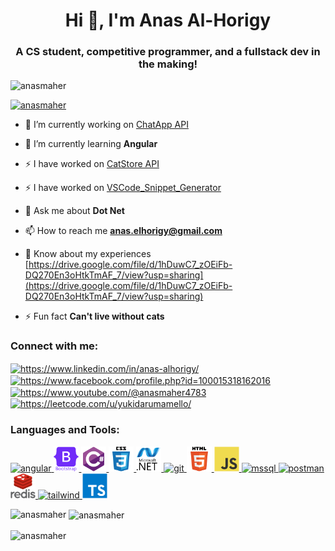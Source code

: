 <h1 align="center">Hi 👋, I'm Anas Al-Horigy</h1>
<h3 align="center">A CS student, competitive programmer, and a fullstack dev in the making!</h3>

<p align="left"> <img src="https://komarev.com/ghpvc/?username=anasmaher&label=Profile%20views&color=0e75b6&style=flat" alt="anasmaher" /> </p>

<p align="left"> <a href="https://github.com/ryo-ma/github-profile-trophy"><img src="https://github-profile-trophy.vercel.app/?username=anasmaher" alt="anasmaher" /></a> </p>

- 🔭 I’m currently working on [ChatApp API](https://github.com/anasmaher/ChatAppAPI)

- 🌱 I’m currently learning **Angular**

- ⚡ I have worked on [CatStore API](https://github.com/anasmaher/CatStoreAPI)

- ⚡ I have worked on [VSCode_Snippet_Generator](https://github.com/anasmaher/VSCode_Snippet_Generator)

- 💬 Ask me about **Dot Net**

- 📫 How to reach me **anas.elhorigy@gmail.com**

- 📄 Know about my experiences [https://drive.google.com/file/d/1hDuwC7_zOEiFb-DQ270En3oHtkTmAF_7/view?usp=sharing](https://drive.google.com/file/d/1hDuwC7_zOEiFb-DQ270En3oHtkTmAF_7/view?usp=sharing)

- ⚡ Fun fact **Can't live without cats**

<h3 align="left">Connect with me:</h3>
<p align="left">
<a href="https://linkedin.com/in/https://www.linkedin.com/in/anas-alhorigy/" target="blank"><img align="center" src="https://raw.githubusercontent.com/rahuldkjain/github-profile-readme-generator/master/src/images/icons/Social/linked-in-alt.svg" alt="https://www.linkedin.com/in/anas-alhorigy/" height="30" width="40" /></a>
<a href="https://fb.com/https://www.facebook.com/profile.php?id=100015318162016" target="blank"><img align="center" src="https://raw.githubusercontent.com/rahuldkjain/github-profile-readme-generator/master/src/images/icons/Social/facebook.svg" alt="https://www.facebook.com/profile.php?id=100015318162016" height="30" width="40" /></a>
<a href="https://www.youtube.com/c/https://www.youtube.com/@anasmaher4783" target="blank"><img align="center" src="https://raw.githubusercontent.com/rahuldkjain/github-profile-readme-generator/master/src/images/icons/Social/youtube.svg" alt="https://www.youtube.com/@anasmaher4783" height="30" width="40" /></a>
<a href="https://www.leetcode.com/https://leetcode.com/u/yukidarumamello/" target="blank"><img align="center" src="https://raw.githubusercontent.com/rahuldkjain/github-profile-readme-generator/master/src/images/icons/Social/leet-code.svg" alt="https://leetcode.com/u/yukidarumamello/" height="30" width="40" /></a>
</p>

<h3 align="left">Languages and Tools:</h3>
<p align="left"> <a href="https://angular.io" target="_blank" rel="noreferrer"> <img src="https://angular.io/assets/images/logos/angular/angular.svg" alt="angular" width="40" height="40"/> </a> <a href="https://getbootstrap.com" target="_blank" rel="noreferrer"> <img src="https://raw.githubusercontent.com/devicons/devicon/master/icons/bootstrap/bootstrap-plain-wordmark.svg" alt="bootstrap" width="40" height="40"/> </a> <a href="https://www.w3schools.com/cs/" target="_blank" rel="noreferrer"> <img src="https://raw.githubusercontent.com/devicons/devicon/master/icons/csharp/csharp-original.svg" alt="csharp" width="40" height="40"/> </a> <a href="https://www.w3schools.com/css/" target="_blank" rel="noreferrer"> <img src="https://raw.githubusercontent.com/devicons/devicon/master/icons/css3/css3-original-wordmark.svg" alt="css3" width="40" height="40"/> </a> <a href="https://dotnet.microsoft.com/" target="_blank" rel="noreferrer"> <img src="https://raw.githubusercontent.com/devicons/devicon/master/icons/dot-net/dot-net-original-wordmark.svg" alt="dotnet" width="40" height="40"/> </a> <a href="https://git-scm.com/" target="_blank" rel="noreferrer"> <img src="https://www.vectorlogo.zone/logos/git-scm/git-scm-icon.svg" alt="git" width="40" height="40"/> </a> <a href="https://www.w3.org/html/" target="_blank" rel="noreferrer"> <img src="https://raw.githubusercontent.com/devicons/devicon/master/icons/html5/html5-original-wordmark.svg" alt="html5" width="40" height="40"/> </a> <a href="https://developer.mozilla.org/en-US/docs/Web/JavaScript" target="_blank" rel="noreferrer"> <img src="https://raw.githubusercontent.com/devicons/devicon/master/icons/javascript/javascript-original.svg" alt="javascript" width="40" height="40"/> </a> <a href="https://www.microsoft.com/en-us/sql-server" target="_blank" rel="noreferrer"> <img src="https://www.svgrepo.com/show/303229/microsoft-sql-server-logo.svg" alt="mssql" width="40" height="40"/> </a> <a href="https://postman.com" target="_blank" rel="noreferrer"> <img src="https://www.vectorlogo.zone/logos/getpostman/getpostman-icon.svg" alt="postman" width="40" height="40"/> </a> <a href="https://redis.io" target="_blank" rel="noreferrer"> <img src="https://raw.githubusercontent.com/devicons/devicon/master/icons/redis/redis-original-wordmark.svg" alt="redis" width="40" height="40"/> </a> <a href="https://tailwindcss.com/" target="_blank" rel="noreferrer"> <img src="https://www.vectorlogo.zone/logos/tailwindcss/tailwindcss-icon.svg" alt="tailwind" width="40" height="40"/> </a> <a href="https://www.typescriptlang.org/" target="_blank" rel="noreferrer"> <img src="https://raw.githubusercontent.com/devicons/devicon/master/icons/typescript/typescript-original.svg" alt="typescript" width="40" height="40"/> </a> </p>

<p><img align="left" src="https://github-readme-stats.vercel.app/api/top-langs?username=anasmaher&show_icons=true&locale=en&layout=compact" alt="anasmaher" /></p>

<p>&nbsp;<img align="center" src="https://github-readme-stats.vercel.app/api?username=anasmaher&show_icons=true&locale=en" alt="anasmaher" /></p>

<p><img align="center" src="https://github-readme-streak-stats.herokuapp.com/?user=anasmaher&" alt="anasmaher" /></p>
